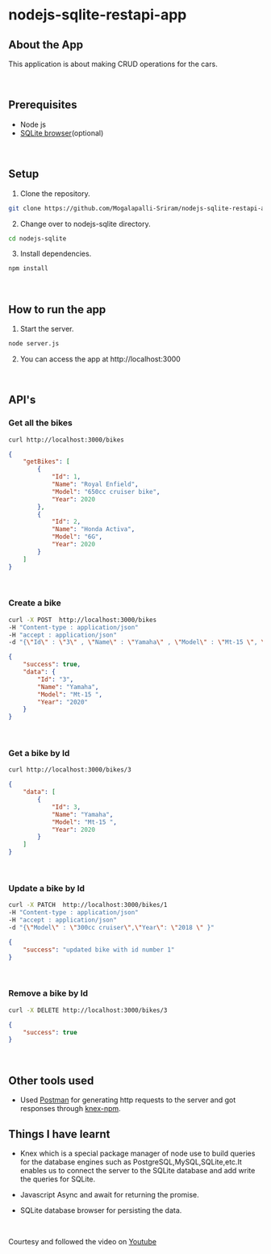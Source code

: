 # nodejs-sqlite-restapi-app

## About the App
This application is about making CRUD operations for the cars.

<br>

## Prerequisites
* Node js
* [SQLite browser](https://sqlitebrowser.org/)(optional)
  

<br>

## Setup
1. Clone the repository.
```bash
git clone https://github.com/Mogalapalli-Sriram/nodejs-sqlite-restapi-app.git <nodejs-sqlite>
```
2. Change over to nodejs-sqlite directory.
```bash
cd nodejs-sqlite
```
3. Install dependencies.
```bash
npm install
```
<br>

## How to run the app
1. Start the server.
```bash
node server.js
```
2. You can access the app at http://localhost:3000

<br>

## API's

### Get all the bikes
```bash
curl http://localhost:3000/bikes
```
```json
{
    "getBikes": [
        {
            "Id": 1,
            "Name": "Royal Enfield",
            "Model": "650cc cruiser bike",
            "Year": 2020
        },
        {
            "Id": 2,
            "Name": "Honda Activa",
            "Model": "6G",
            "Year": 2020
        }
    ]
}
```
<br>

### Create a bike
```bash
curl -X POST  http://localhost:3000/bikes 
-H "Content-type : application/json" 
-H "accept : application/json" 
-d "{\"Id\" : \"3\" , \"Name\" : \"Yamaha\" , \"Model\" : \"Mt-15 \", \"Year\" : \"2020\" }"
```
```json
{
    "success": true,
    "data": {
        "Id": "3",
        "Name": "Yamaha",
        "Model": "Mt-15 ",
        "Year": "2020"
    }
}
```
<br>

### Get a bike by Id
```bash
curl http://localhost:3000/bikes/3
```
```json
{
    "data": [
        {
            "Id": 3,
            "Name": "Yamaha",
            "Model": "Mt-15 ",
            "Year": 2020
        }
    ]
}
```
<br>

### Update a bike by Id
```bash
curl -X PATCH  http://localhost:3000/bikes/1 
-H "Content-type : application/json" 
-H "accept : application/json" 
-d "{\"Model\" : \"300cc cruiser\",\"Year\": \"2018 \" }"
```

```json
{
    "success": "updated bike with id number 1"
}
```
<br>

### Remove a bike by Id
```bash
curl -X DELETE http://localhost:3000/bikes/3
```

```json
{
    "success": true
}
```

<br>

## Other tools used

* Used [Postman](https://www.postman.com/downloads/) for generating http requests to the server and got responses through [knex-npm](https://www.npmjs.com/package/knex).

## Things I have learnt
* Knex which is a special package manager of node use to build queries for the database engines such as PostgreSQL,MySQL,SQLite,etc.It enables us to connect the server to the SQLite database and add write the queries for SQLite.

* Javascript Async and await for returning the promise.

* SQLite database browser  for persisting the data.

<br>

Courtesy and followed the video on [Youtube](https://youtu.be/cr3pX6fSUpc)
